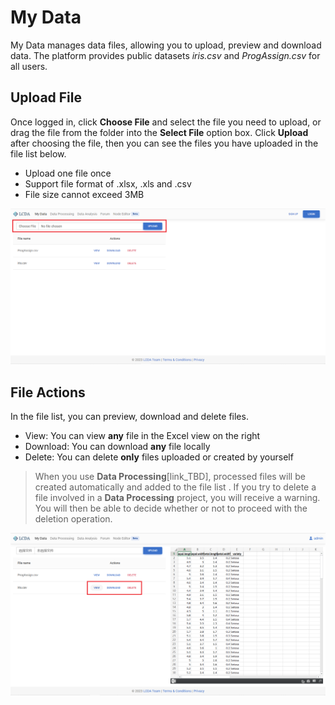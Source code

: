 # My Data

My Data manages data files, allowing you to upload, preview and download data. The platform provides public datasets *iris.csv* and *ProgAssign.csv* for all users.

## Upload File

Once logged in, click **Choose File** and select the file you need to upload, or drag the file from the folder into the **Select File** option box. Click **Upload** after choosing the file, then you can see the files you have uploaded in the file list below.

- Upload one file once
- Support file format of .xlsx, .xls and .csv
- File size cannot exceed 3MB

<img src="./images/my-data/my_data_file.png" alt="my_data_file" style="zoom:67%;" />



## File Actions

In the file list, you can preview, download and delete files.

- View: You can view **any** file in the Excel view on the right 
- Download: You can download **any** file locally
- Delete: You can delete **only** files uploaded or created by yourself

> When you use **Data Processing**[link_TBD], processed files will be created automatically and added to the file list . If you try to delete a file involved in a **Data Processing** project, you will receive a warning. You will then be able to decide whether or not to proceed with the deletion operation.

<img src="./images/my-data/my_data_action.png" alt="my_data_action" style="zoom:67%;" />